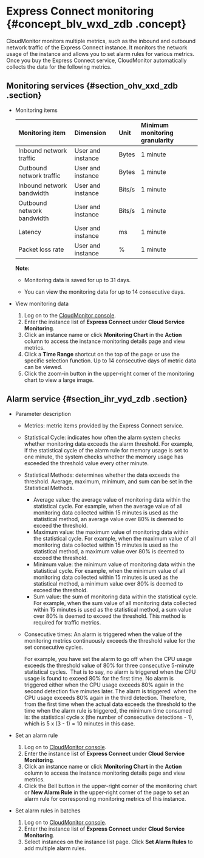 # Express Connect monitoring {#concept_blv_wxd_zdb .concept}

CloudMonitor monitors multiple metrics, such as the inbound and outbound network traffic of the Express Connect instance. It monitors the network usage of the instance and allows you to set alarm rules for various metrics. Once you buy the Express Connect service, CloudMonitor automatically collects the data for the following metrics.

## Monitoring services {#section_ohv_xxd_zdb .section}

-   Monitoring items

    |Monitoring item|Dimension|Unit|Minimum monitoring granularity|
    |:--------------|:--------|:---|:-----------------------------|
    |Inbound network traffic|User and instance|Bytes|1 minute|
    |Outbound network traffic|User and instance|Bytes|1 minute|
    |Inbound network bandwidth|User and instance|Bits/s|1 minute|
    |Outbound network bandwidth|User and instance|Bits/s|1 minute|
    |Latency|User and instance|ms|1 minute|
    |Packet loss rate|User and instance|%|1 minute|

    **Note:** 

    -   Monitoring data is saved for up to 31 days.

    -   You can view the monitoring data for up to 14 consecutive days.


-   View monitoring data
    1.  Log on to the [CloudMonitor console](http://cms.console.aliyun.com/#/groups/).
    2.  Enter the instance list of **Express Connect** under **Cloud Service Monitoring**.
    3.  Click an instance name or click **Monitoring Chart** in the **Action** column to access the instance monitoring details page and view metrics.
    4.  Click a **Time Range** shortcut on the top of the page or use the specific selection function. Up to 14 consecutive days of metric data can be viewed.
    5.  Click the zoom-in button in the upper-right corner of the monitoring chart to view a large image.

## Alarm service {#section_ihr_vyd_zdb .section}

-   Parameter description
    -   Metrics: metric items provided by the Express Connect service.
    -   Statistical Cycle: indicates how often the alarm system checks whether monitoring data exceeds the alarm threshold. For example, if the statistical cycle of the alarm rule for memory usage is set to one minute, the system checks whether the memory usage has exceeded the threshold value every other minute.
    -   Statistical Methods: determines whether the data exceeds the threshold. Average, maximum, minimum, and sum can be set in the Statistical Methods.
        -   Average value: the average value of monitoring data within the statistical cycle. For example, when the average value of all monitoring data collected within 15 minutes is used as the statistical method, an average value over 80% is deemed to exceed the threshold.
        -   Maximum value: the maximum value of monitoring data within the statistical cycle. For example, when the maximum value of all monitoring data collected within 15 minutes is used as the statistical method, a maximum value over 80% is deemed to exceed the threshold.
        -   Minimum value: the minimum value of monitoring data within the statistical cycle. For example, when the minimum value of all monitoring data collected within 15 minutes is used as the statistical method, a minimum value over 80% is deemed to exceed the threshold.
        -   Sum value: the sum of monitoring data within the statistical cycle. For example, when the sum value of all monitoring data collected within 15 minutes is used as the statistical method, a sum value over 80% is deemed to exceed the threshold. This method is required for traffic metrics.
    -   Consecutive times: An alarm is triggered when the value of the monitoring metrics continuously exceeds the threshold value for the set consecutive cycles.

        For example, you have set the alarm to go off when the CPU usage exceeds the threshold value of 80% for three consecutive 5-minute statistical cycles.  That is to say, no alarm is triggered when the CPU usage is found to exceed 80% for the first time. No alarm is triggered either when the CPU usage exceeds 80% again in the second detection five minutes later. The alarm is triggered  when the CPU usage exceeds 80% again in the third detection. Therefore, from the first time when the actual data exceeds the threshold to the time when the alarm rule is triggered, the minimum time consumed is: the statistical cycle x \(the number of consecutive detections - 1\), which is 5 x \(3 - 1\) = 10 minutes in this case.


-   Set an alarm rule
    1.  Log on to [CloudMonitor console](http://cms.console.aliyun.com/#/groups/).
    2.  Enter the instance list of **Express Connect** under **Cloud Service Monitoring**.
    3.  Click an instance name or click **Monitoring Chart** in the **Action** column to access the instance monitoring details page and view metrics.
    4.  Click the Bell button in the upper-right corner of the monitoring chart or **New Alarm Rule** in the upper-right corner of the page to set an alarm rule for corresponding monitoring metrics of this instance.

-   Set alarm rules in batches
    1.  Log on to [CloudMonitor console](http://cms.console.aliyun.com/#/groups/).
    2.  Enter the instance list of **Express Connect** under **Cloud Service Monitoring**.
    3.  Select instances on the instance list page. Click **Set Alarm Rules** to add multiple alarm rules.

